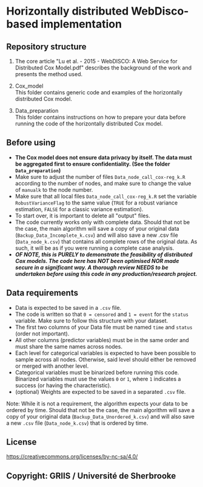 # Horizontally distributed WebDisco-based implementation

## Repository structure

1. The core article "Lu et al. - 2015 - WebDISCO: A Web Service for Distributed Cox Model.pdf" describes the background of the work and presents the method used.

2. Cox_model  
This folder contains generic code and examples of the horizontally distributed Cox model.

3. Data_preparation  
This folder contains instructions on how to prepare your data before running the code of the horizontally distributed Cox model.

## Before using

- **The Cox model does not ensure data privacy by itself. The data must be aggregated first to ensure confidentiality. (See the folder `Data_preparation`)**
- Make sure to adjust the number of files `Data_node_call_cox-reg_k.R` according to the number of nodes, and make sure to change the value of `manualk` to the node number.
- Make sure that all local files `Data_node_call_cox-reg_k.R` set the variable `RobustVarianceFlag` to the same value (`TRUE` for a robust variance estimation, `FALSE` for a classic variance estimation).
- To start over, it is important to delete all "output" files.
- The code currently works only with complete data. Should that not be the case, the main algorithm will save a copy of your original data (`Backup_Data_Incomplete_k.csv`) and will also save a new .csv file (`Data_node_k.csv`) that contains all complete rows of the original data. As such, it will be as if you were running a complete case analysis.
- ***OF NOTE, this is PURELY to demonstrate the feasibility of distributed Cox models. The code here has NOT been optimised NOR made secure in a significant way. A thorough review NEEDS to be undertaken before using this code in any production/research project.***

## Data requirements

- Data is expected to be saved in a `.csv` file.
- The code is written so that `0 = censored` and `1 = event` for the `status` variable. Make sure to follow this structure with your dataset.
- The first two columns of your Data file must be named `time` and `status` (order not important).
- All other columns (predictor variables) must be in the same order and must share the same names across nodes.
- Each level for categorical variables is expected to have been possible to sample across all nodes. Otherwise, said level should either be removed or merged with another level.
- Categorical variables must be binarized before running this code. Binarized variables must use the values `0` or `1`, where `1` indicates a success (or having the characteristic).
- (optional) Weights are expected to be saved in a separated `.csv` file.

Note: While it is not a requirement, the algorithm expects your data to be ordered by time. Should that not be the case, the main algorithm will save a copy of your original data (`Backup_Data_Unordered_k.csv`) and will also save a new `.csv` file (`Data_node_k.csv`) that is ordered by time.

## License

https://creativecommons.org/licenses/by-nc-sa/4.0/

## Copyright: GRIIS / Université de Sherbrooke
